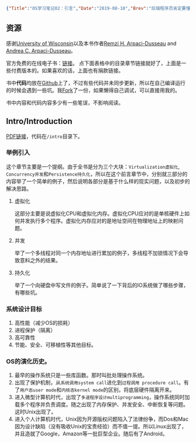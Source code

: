 ```json lw-blog-meta
{"Title":"OS学习笔记02：引言","Date":"2019-08-10","Brev":"后端程序员肯定要懂点内核了，所以还是要学。教材是\u003cOperating Systems: Three Easy Pieces\u003e，是经典的教材之一了。","Tags":["OS"]}
```



## 资源

感谢[University of Wisconsin](https://www.wisc.edu/)以及本书作者[Remzi H. Arpaci-Dusseau](http://www.cs.wisc.edu/~remzi) and [Andrea C. Arpaci-Dusseau](http://www.cs.wisc.edu/~dusseau)。

官方免费的在线电子书：[链接](http://pages.cs.wisc.edu/~remzi/OSTEP/)。
点下面表格中的目录章节链接就好了，上面是一些付费版本的。如果喜欢的话，上面也有捐款链接。

书中**代码**均放在[Github](https://github.com/remzi-arpacidusseau/ostep-code)上了，不过有些代码并未同步更新，所以在自己编译运行的时候会遇到一些坑。我[Fork](https://github.com/Saodd/ostep-code)了一份，如果懒得自己调试，可以直接用我的。

书中内容和代码内容多少有一些笔误，不影响阅读。

## Intro/Introduction

[PDF链接](http://pages.cs.wisc.edu/~remzi/OSTEP/intro.pdf)，代码在`/intro`目录下。

### 举例引入

这个章节主要是一个提纲。由于全书是分为三个大块：`Virtualization虚拟化`, `Concurrency并发`和`Persistence持久化`，所以在这个前言章节中，分别就三部分的内容举了一个简单的例子，然后说明各部分是基于什么样的现实问题，以及初步的解决思路。

1. 虚拟化

    这部分主要是说虚拟化CPU和虚拟化内存。虚拟化CPU应对的是单核硬件上如何并发执行多个程序。虚拟化内存应对的是地址空间在物理地址上的映射问题。

2. 并发

    举了一个多线程对同一个内存地址进行累加的例子，多线程不加锁情况下会导致意料之外的结果。

3. 持久化

    举了一个向硬盘中写文件的例子。简单说了一下背后的IO系统做了哪些步骤，有哪些坑。

### 系统设计目标

1. 高性能（减少OS的损耗）
2. 进程保护（隔离）
3. 高可靠性
4. 节能、安全、可移植性等其他目标。

### OS的演化历史。

1. 最早的操作系统只是一些库函数。那时叫批处理操作系统。
2. 出现了保护机制，从`系统调用system call`进化到`过程调用 procedure call`。有了`用户态user mode`和`内核态kernel mode`的区别，将底层硬件隔离开来。
3. 进入微型计算机时代，出现了`多道程序设计multiprogramming`，操作系统同时加载多个程序并负责调度。随之出现了内存保护、并发安全、中断恢复等问题。这时Unix出现了。
4. 进入个人计算机时代，Unix因为开源版权问题陷入了法律纷争，而Dos和Mac因为设计缺陷（没有吸收Unix的宝贵经验）而不值一提。所以Linux出现了，并且造就了Google，Amazon等一批巨型企业。随后有了Android。

